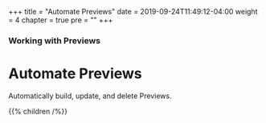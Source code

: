 +++
title = "Automate Previews"
date = 2019-09-24T11:49:12-04:00
weight = 4
chapter = true
pre = "<b></b>"
+++

### Working with Previews

# Automate Previews

Automatically build, update, and delete Previews.

{{% children /%}}
